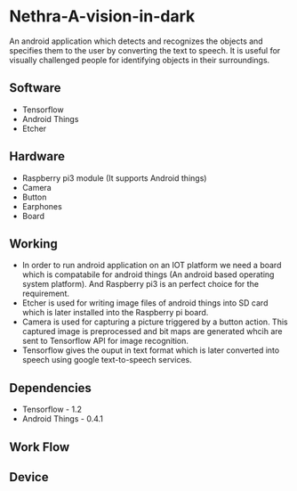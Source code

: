 # Nethra-A-vision-in-dark
An android application which detects and recognizes the objects and specifies them to the user by converting the text to speech. It is useful for visually challenged people for identifying objects in their surroundings.

## Software
* Tensorflow
* Android Things
* Etcher

## Hardware
* Raspberry pi3 module (It supports Android things)
* Camera
* Button
* Earphones
* Board

## Working
* In order to run android application on an IOT platform we need a board which is compatabile for android things (An android based operating system platform). And Raspberry pi3 is an perfect choice for the requirement.
* Etcher is used for writing image files of android things into SD card which is later installed into the Raspberry pi board.
* Camera is used for capturing a picture triggered by a button action. This captured image is preprocessed and bit maps are generated whcih are sent to Tensorflow API for image recognition.
* Tensorflow gives the ouput in text format which is later converted into speech using google text-to-speech services.

## Dependencies
* Tensorflow - 1.2
* Android Things - 0.4.1

## Work Flow


## Device




